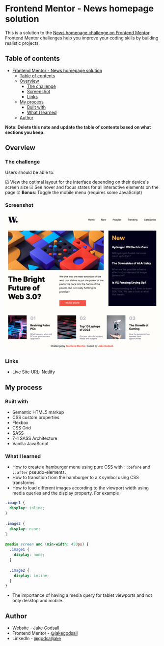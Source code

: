 # Frontend Mentor - News homepage solution

This is a solution to the [News homepage challenge on Frontend Mentor](https://www.frontendmentor.io/challenges/news-homepage-H6SWTa1MFl). Frontend Mentor challenges help you improve your coding skills by building realistic projects. 

## Table of contents

- [Frontend Mentor - News homepage solution](#frontend-mentor---news-homepage-solution)
  - [Table of contents](#table-of-contents)
  - [Overview](#overview)
    - [The challenge](#the-challenge)
    - [Screenshot](#screenshot)
    - [Links](#links)
  - [My process](#my-process)
    - [Built with](#built-with)
    - [What I learned](#what-i-learned)
  - [Author](#author)

**Note: Delete this note and update the table of contents based on what sections you keep.**

## Overview

### The challenge

Users should be able to:

&#9745; View the optimal layout for the interface depending on their device's screen size
&#9745; See hover and focus states for all interactive elements on the page
&#9745; **Bonus**: Toggle the mobile menu (requires some JavaScript)

### Screenshot

<img src="./completed-design/desktop-layout-complete.png" />

### Links

- Live Site URL: [Netlify](https://jakegodsall-news-homepage.netlify.app/)

## My process

### Built with

- Semantic HTML5 markup
- CSS custom properties
- Flexbox
- CSS Grid
- SASS
- 7-1 SASS Architecture
- Vanilla JavaScript

### What I learned

- How to create a hamburger menu using pure CSS with `::before` and `::after` pseudo-elements.
- How to transition from the hamburger to a `X` symbol using CSS transforms.
- How to load different images according to the viewport width using media queries and the display property. For example

```css
.image1 {
  display: inline;
}

.image2 {
  display: none;
}

@media screen and (min-width: 450px) {
  .image1 {
    display: none;
  }

  .image2 {
    display: inline;
  }
}
```
- The importance of having a media query for tablet viewports and not only desktop and mobile.

## Author

- Website - [Jake Godsall](https://www.jakegodsall.com/)
- Frontend Mentor - [@jakegodsall](https://www.frontendmentor.io/profile/jakegodsall)
- LinkedIn - [@godsalljake](https://www.linkedin.com/in/godsalljake/)
  
